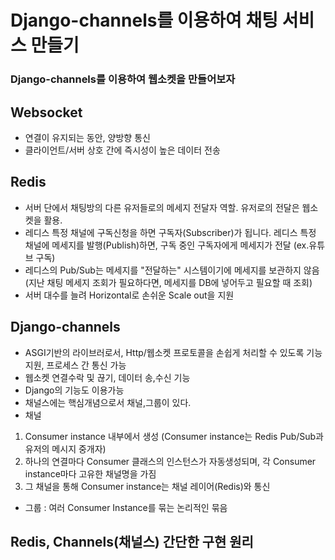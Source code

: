 # Django-channels를 이용하여 채팅 서비스 만들기
### Django-channels를 이용하여 웹소켓을 만들어보자

## Websocket
- 연결이 유지되는 동안, 양방향 통신
- 클라이언트/서버 상호 간에 즉시성이 높은 데이터 전송

## Redis 
- 서버 단에서 채팅방의 다른 유저들로의 메세지 전달자 역할. 유저로의 전달은 웹소켓을 활용.
- 레디스 특정 채널에 구독신청을 하면 구독자(Subscriber)가 됩니다. 레디스 특정 채널에 메세지를 발행(Publish)하면, 구독 중인 구독자에게 메세지가 전달 (ex.유튜브 구독)
- 레디스의 Pub/Sub는 메세지를 "전달하는" 시스템이기에 메세지를 보관하지 않음(지난 채팅 메세지 조회가 필요하다면, 메세지를 DB에 넣어두고 필요할 때 조회)
- 서버 대수를 늘려 Horizontal로 손쉬운 Scale out을 지원

## Django-channels
- ASGI기반의 라이브러로서, Http/웹소켓 프로토콜을 손쉽게 처리할 수 있도록 기능 지원, 프로세스 간 통신 가능
- 웹소켓 연결수락 및 끊기, 데이터 송,수신 기능
- Django의 기능도 이용가능
- 채널스에는 핵심개념으로서 채널,그룹이 있다. 
- 채널 
1. Consumer instance 내부에서 생성 (Consumer instance는 Redis Pub/Sub과 유저의 메시지 중개자)
2. 하나의 연결마다 Consumer 클래스의 인스턴스가 자동생성되며, 각 Consumer instance마다 고유한 채널명을 가짐
3. 그 채널을 통해 Consumer instance는 채널 레이어(Redis)와 통신
- 그룹 : 여러 Consumer Instance를 묶는 논리적인 묶음

## Redis, Channels(채널스) 간단한 구현 원리
